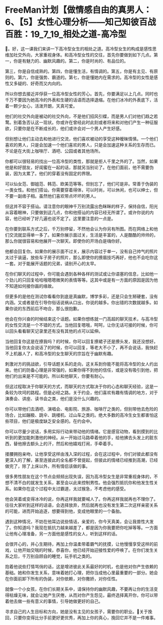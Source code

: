 # FreeMan计划【做情感自由的真男人：6、【5】女性心理分析——知己知彼百战百胜：19_7_19_相处之道-高冷型

🎼。好，这一课我们来讲一下高冷型女生的相处之道。高冷型女生的构成是感性思维加社交外向，大家重视身体。和高冷型女性的交往，首先你要做到如下几点。第一，你是有魅力的、幽默风趣的。第二，你是时尚的、有品位的。

第三，你是自信成熟的。第四，你是懂生活，有情调的。第五，你是有主见、有原则的。第六，你是强势、霸道的。第七，你是懂她内在需求的。高冷型的女性是感性又多疑的、好奇而又内向的。

所以你想去接近并俘获一位高冷型女性的芳心。首先，你要满足以上几点。同时也千万不要因为她高冷的外表和生硬的话语而选择退缩。在他们冰冷的外表底下，活着一颗少女心，活泼开朗，天真可爱。

他们的社交外向是被动的社交外向，不是他们招风引蝶，而是男人们对他们趋之若鹜。别着急否认这一现状。你或许在曾经此时此刻或者将来和对他们产生一种征服欲，只要你是在不断成长的，他们或许会对一个男人产生好感。

但别想让他们主动去和他进行交流，他们喜欢被动的享受这种暧昧情愫。一个他们喜欢的男人，只是会加速一个他们喜欢的男人，只是会加速这种关系的生存而已。不论是在大街上咖啡厅、酒吧、公园或者其他场所。

你都可以很轻易的找出一位高冷型的类性，那就是拒人千里之外的了。当然，如果他是和好朋友，好闺蜜在一起的话，那就另当别论了。在他们面前，他不需要伪装，因为太累了。他们的穿着没有固定的界限。

可以仙女范、御姐范、韩范、欧美范等等。但别忘了，他们可是非。常善于伪装的一类女性。和他们搭讪，你需要穿着得体，可以时尚，可以休闲，也可以绅士，但不要一副痞子相。虽然他们喜欢带点坏坏的男人。

但这并不容于搭讪。请注意你的眼神千万别流露出色眯眯的样子，保持自信，阳光从容着眼神，只要做到这几点，你和他搭讪的内容已经无所谓了。或许你说的内容，他已经听了好几遍也说不定了。这里要注意的一点是。

在你要到联系方式之后，千万别停留，不然他会认为你另有所图。而在网络上和他们交流就显得单一多了。如果你展示面过关，生活是丰富的，人是酷酷的帅帅的，那么你就很容易和他展开一次聊天。即使你的开场白是嗨你好。

他都会回复你。如果你的展示面不过关，展示内容过于单一，没有自己帅气的照片太过于装逼，放些车子房子的照片，那么即使你的撩眉技巧再好，他也不会吃你这一套。对于能展开话题的兄弟，请别开心的太早。

在你们聊天的过程中，你可能会遇到各种各样的测试或让你语塞的信息，比如他一个劲儿的只回复哈哈哦嗯嗯微笑的表情等等。这其中或是有一方面的原因是因为他不知道如何接你画的缘故。

但更多的是他在测试你看看你到底是真幽默，博学多彩，还是只会生掰硬套，没有内涵。又或者是在引导你俗话说祸从口出，你说的越多。你出错的次数就越多。如果你说的东西前后不吻合，那么很抱歉。

他会在你兴奋的时候结束这个话题。如果你想练就一门高超的聊天技术，与高冷型的女性交流是一个不错的方式。当他回复嗯哦，呵呵，让你无话可接的时候，你可以回头看看聊天记录里还有没有其他的点可以延伸。

当他回复你这是在撩我吗？的时候，你可以回复撩裙子还是撩头发，我还没想好。当他回复你太会说话了的时候，你可以回复，等老大不小了，再不会说话，我快赶不上机器人了，和高冷型的女生聊天的宗旨在于幽默有趣。

刺激对方的挑战欲，引导话题关系的走向，这关系到你能不能将高冷型的女人约出来。他们的防备心理是非常强的，如果你得不到他的信任，或是没有吸引到他，把他们约出来是不可能的。所以和他聊天，你要有耐心。

但这过程取决于你聊天的方式，而聊天的方式取决于你的心态和聊天经验，这是一条较为坎坷的路程。但是必经之路。关于约会，他们喜欢有趣有情调的地方，对于演奏会、讲座、读书会之类，他们是没什么兴趣的。

你可以带他们去酒吧、演唱会、电影院、旅游、咖啡厅之类的，但别带他去危险的场合，比如蹦极、跳伞、跳楼机、过山车之类的。绝大多数的高冷生女生都害怕这些项目，他们是极度缺乏安全感的。在约会中。

你可以尽量少说话，多用实际行动来带动他的情绪。它是感官动物，看到摸到的比听到的更加能刺激他的神经。从一开始过马路牵着他的手，给他拂去头发上的脏东西，替他擦去额头上的汗，然后和他嬉戏打闹，手牵着手。

搂腰拥抱亲吻，让他享受这样由浅入深的过程，会在这过程中，你们对彼此都没有更深入的了解，甚至连彼此的全名都不曾提起，但彼此的情绪已经推到高潮，已经做完了，除了上床以外，所有情侣该做的事。

很多男性朋友在这个节点会频频出现失误，因为高冷型女生是非常重视身体的，不想不清不白的就发生关系，甚至会以此来控制男性。他会强烈抵抗你和他发生性关系。如果你在这个过程中太过霸道，太过猴急，不考虑他的感受。

他会哭着或变得冰冷的说，你再这样我就要喊人了。你再这样我就再也不理你了。往往大家听到这样的话语，会选择放弃，然后就再也没有发生第二次这样亲密关系的可能，进而开始追逐，想要得到他，变成他眼里的一个备胎。

遇到这种情况，不妨在他耳边说些情话，亲爱的，你今天真美，会让我兽性大发了。你知道吗？我现在抵抗力越来越差了，都是因为你我要把你吃掉等等。一方面让他有心理准备，另一方面他是感性的女人，听到这样的话。

会很开心的，并心生期待，再加上你温柔带着霸气的抚摸，让他慢慢享受这样的前戏，让他开始交喘的时候，恭喜你，他已经开始迎接性爱的呼唤了。在你们发生关系之后，千万别自顾自的睡觉，玩手机之类的。

抱着他说些打情骂俏的话，这是增进彼此关系最好的时机，也是他对你产生依赖的基础。她和你发生关系，意味着她打心理，把你当成他心里最重要的一部分。她会在你面前卸下所有的伪装，对你依赖，对你撒娇，对你任性。

就像一个小女孩，在你们长期关系中，请保持你的幽默风趣，不要再让你的生活变得枯燥无味，就会让她产生厌倦，从而对你产生怨见，最终选择离开你，你可以带着他去做一些有意义的事情，引导她做更好的自己。

寻求自己的人生目标和方向，她是没有主见的女孩子，需要你的职业。🎼关于挽回，只要你变得比分手前更好更优秀，再加上你的真心，挽回它并不是一件难事。

